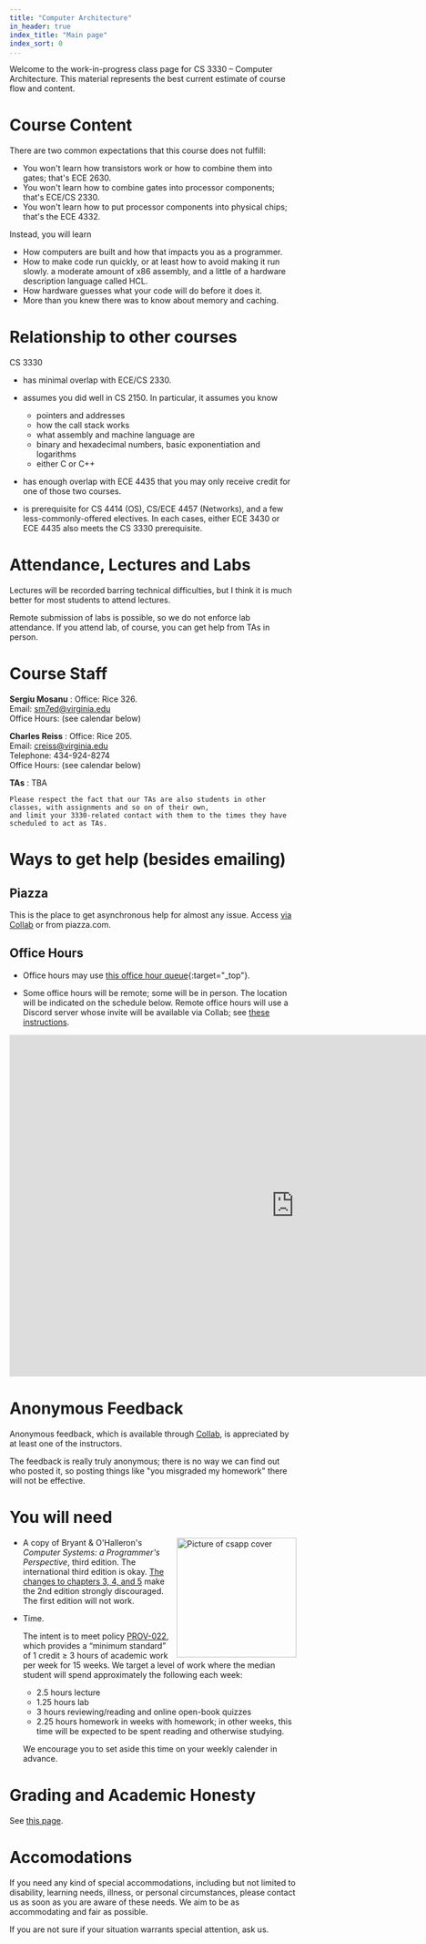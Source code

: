 ```yaml
---
title: "Computer Architecture"
in_header: true
index_title: "Main page"
index_sort: 0
...
```


Welcome to the work-in-progress class page for CS 3330 &ndash; Computer Architecture.
This material represents the best current estimate of course flow and content.

# Course Content

There are two common expectations that this course does not fulfill:

- You won't learn how transistors work or how to combine them into gates; that's ECE 2630.
- You won't learn how to combine gates into processor components; that's ECE/CS 2330.
- You won't learn how to put processor components into physical chips; that's the ECE 4332.

Instead, you will learn

- How computers are built and how that impacts you as a programmer.
- How to make code run quickly, or at least how to avoid making it run slowly.
  a moderate amount of x86 assembly, 
  and a little of a hardware description language called HCL.
- How hardware guesses what your code will do before it does it.
- More than you knew there was to know about memory and caching.


# Relationship to other courses

CS 3330

- has minimal overlap with ECE/CS 2330.

- assumes you did well in CS 2150. In particular, it assumes you know

    * pointers and addresses
    * how the call stack works
    * what assembly and machine language are
    * binary and hexadecimal numbers, basic exponentiation and logarithms
    * either C or C++

- has enough overlap with ECE 4435 that you may only receive credit for one of those two courses.

- is prerequisite for CS 4414 (OS), CS/ECE 4457 (Networks), and a few less-commonly-offered electives.  In each cases, either ECE 3430 or ECE 4435 also meets the CS 3330 prerequisite.

# Attendance, Lectures and Labs

Lectures will be recorded barring technical difficulties, but I think it is much better for most
students to attend lectures.

Remote submission of labs is possible, so we do not enforce lab attendance. If you attend lab, of course,
you can get help from TAs in person.

# Course Staff

**Sergiu Mosanu**
:   Office:  Rice 326.
    <br/>Email: sm7ed@virginia.edu
    <br/>Office Hours: (see calendar below)

**Charles Reiss**
:   Office: Rice 205. 
    <br/>Email: creiss@virginia.edu
    <br/>Telephone: 434-924-8274
    <br/>Office Hours: (see calendar below)

**TAs**
:   TBA
 
    
    Please respect the fact that our TAs are also students in other classes, with assignments and so on of their own,
    and limit your 3330-related contact with them to the times they have scheduled to act as TAs.

# Ways to get help (besides emailing)

## Piazza

This is the place to get asynchronous help for almost any issue. 
Access [via Collab](https://collab.itc.virginia.edu/) or from piazza.com.

## Office Hours

-   Office hours may use [this office hour queue]({{site.ohq_site}}){:target="_top"}.

-   Some office hours will be remote; some will be in person. The location will be indicated on the schedule below. Remote office hours will use a Discord server whose invite will be available via Collab; see [these instructions](discord-oh.html).


<iframe src="https://calendar.google.com/calendar/embed?mode=WEEK&showCalendars=1&src=uvacs3330%40gmail.com&ctz=America%2FNew_York&src=gpf9mvoedrh0o38due7dpbs9ms@group.calendar.google.com&src=2d8p2kumdoa2cq36qu2utqm0as@group.calendar.google.com&color=%23C0CA33&color=%230B8043&color=%23AD1457" style="border: 0" width="1000" height="600" frameborder="0" scrolling="no"></iframe>

# Anonymous Feedback

Anonymous feedback, which is available through [Collab](https://collab.itc.virginia.edu/),
is appreciated by at least one of the instructors.
    
The feedback is really truly anonymous; there is no way we can find out who posted it,
so posting things like "you misgraded my homework" there will not be effective.

# You will need

<img alt="Picture of csapp cover" src="https://csapp.cs.cmu.edu/3e/images/csapp3e-cover.jpg" style="float:right; height:15em; margin-left:1ex;"/>

-   A copy of Bryant & O'Halleron's *Computer Systems: a Programmer's Perspective*, third edition. The international third edition is okay. [The changes to chapters 3, 4, and 5](http://csapp.cs.cmu.edu/3e/changes3e.html) make the 2nd edition strongly discouraged.  The first edition will not work.

-   Time.
    
    The intent is to meet policy [PROV-022](http://uvapolicy.virginia.edu/policy/PROV-022),
    which provides a <q>minimum standard</q> of 1 credit ≥ 3 hours of academic work per week for 15 weeks.
    We target a level of work where the median student will spend approximately the following each week:

    - 2.5 hours lecture
    - 1.25 hours lab
    - 3 hours reviewing/reading and online open-book quizzes
    - 2.25 hours homework in weeks with homework; in other weeks, this time will be expected to be spent reading and otherwise studying.

    We encourage you to set aside this time on your weekly calender in advance.

# Grading and Academic Honesty

See [this page](policies.html).

# Accomodations

If you need any kind of special accommodations, including but not limited to disability, learning needs, illness, or personal circumstances, please contact us as soon as you are aware of these needs.  We aim to be as accommodating and fair as possible.

If you are not sure if your situation warrants special attention, ask us.
